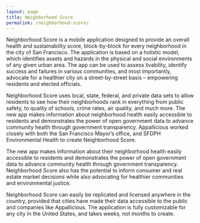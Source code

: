 ```yaml
---
layout: page
title: Neighborhood Score
permalink: /neighborhood-score/
---
```


Neighborhood Score is a mobile application designed to provide an overall health and sustainability score, block-by-block for every neighborhood in the city of San Francisco. The application is based on a holistic model, which identifies assets and hazards in the physical and social environments of any given urban area. The app can be used to assess livability, identify success and failures in various communities, and most importantly, advocate for a healthier city on a street-by-street basis – empowering residents and elected officials.

Neighborhood Score uses local, state, federal, and private data sets to allow residents to see how their neighborhoods rank in everything from public safety, to quality of schools, crime rates, air quality, and much more. The new app makes information about neighborhood health easily accessible to residents and demonstrates the power of open government data to advance community health through government transparency. Appallicious worked closely with both the San Francisco Mayor’s office, and SFDPH Environmental Health to create Neighborhood Score.

The new app makes information about their neighborhood health easily accessible to residents and demonstrates the power of open government data to advance community health through government transparency. Neighborhood Score also has the potential to inform consumer and real estate market decisions while also advocating for healthier communities and environmental justice.

Neighborhood Score can easily be replicated and licensed anywhere in the country, provided that cities have made their data accessible to the public and companies like Appallicious. The application is fully customizable for any city in the United States, and takes weeks, not months to create.